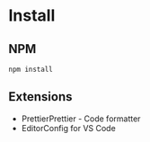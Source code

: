 
# Install

## NPM
`npm install`

## Extensions
- PrettierPrettier - Code formatter
- EditorConfig for VS Code
